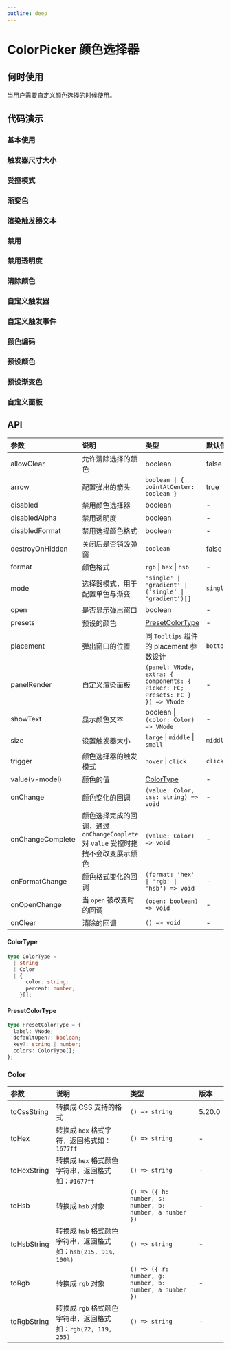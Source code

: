 ```yaml
---
outline: deep
---
```


# ColorPicker 颜色选择器

## 何时使用

当用户需要自定义颜色选择的时候使用。

## 代码演示

### 基本使用

<demo vue="color-picker/base.vue"></demo>

### 触发器尺寸大小

<demo vue="color-picker/size.vue"></demo>

### 受控模式

<demo vue="color-picker/controlled.vue"></demo>

### 渐变色

<demo vue="color-picker/line-gradient.vue" version="5.20.0"></demo>

### 渲染触发器文本

<demo vue="color-picker/text-render.vue"></demo>

### 禁用

<demo vue="color-picker/disabled.vue"></demo>

### 禁用透明度

<demo vue="color-picker/disabled-alpha.vue"></demo>

### 清除颜色

<demo vue="color-picker/allowClear.vue"></demo>

### 自定义触发器

<demo vue="color-picker/trigger.vue"></demo>

### 自定义触发事件

<demo vue="color-picker/trigger-event.vue"></demo>

### 颜色编码

<demo vue="color-picker/format.vue"></demo>

### 预设颜色

<demo vue="color-picker/presets.vue"></demo>

### 预设渐变色

<demo vue="color-picker/presets-line-gradient.vue" debug></demo>

### 自定义面板

<demo vue="color-picker/panel-render.vue"></demo>

## API

| 参数 | 说明 | 类型 | 默认值 | 版本 |
| :-- | :-- | :-- | :-- | :-- |
| allowClear | 允许清除选择的颜色 | boolean | false |  |
| arrow | 配置弹出的箭头 | `boolean \| { pointAtCenter: boolean }` | true |  |
| disabled | 禁用颜色选择器 | boolean | - |  |
| disabledAlpha | 禁用透明度 | boolean | - | 5.8.0 |
| disabledFormat | 禁用选择颜色格式 | boolean | - |  |
| destroyOnHidden | 关闭后是否销毁弹窗 | `boolean` | false | 5.25.0 |
| format | 颜色格式 | `rgb` \| `hex` \| `hsb` | - |  |
| mode | 选择器模式，用于配置单色与渐变 | `'single' \| 'gradient' \| ('single' \| 'gradient')[]` | `single` | 5.20.0 |
| open | 是否显示弹出窗口 | boolean | - |  |
| presets | 预设的颜色 | [PresetColorType](#presetcolortype) | - |  |
| placement | 弹出窗口的位置 | 同 `Tooltips` 组件的 placement 参数设计 | `bottomLeft` |  |
| panelRender | 自定义渲染面板 | `(panel: VNode, extra: { components: { Picker: FC; Presets: FC } }) => VNode` | - | 5.7.0 |
| showText | 显示颜色文本 | boolean \| `(color: Color) => VNode` | - | 5.7.0 |
| size | 设置触发器大小 | `large` \| `middle` \| `small` | `middle` | 5.7.0 |
| trigger | 颜色选择器的触发模式 | `hover` \| `click` | `click` |  |
| value(v-model) | 颜色的值 | [ColorType](#colortype) | - |  |
| onChange | 颜色变化的回调 | `(value: Color, css: string) => void` | - |  |
| onChangeComplete | 颜色选择完成的回调，通过 `onChangeComplete` 对 `value` 受控时拖拽不会改变展示颜色 | `(value: Color) => void` | - | 5.7.0 |
| onFormatChange | 颜色格式变化的回调 | `(format: 'hex' \| 'rgb' \| 'hsb') => void` | - |  |
| onOpenChange | 当 `open` 被改变时的回调 | `(open: boolean) => void` | - |  |
| onClear | 清除的回调 | `() => void` | - | 5.6.0 |

#### ColorType

```typescript
type ColorType =
  | string
  | Color
  | {
      color: string;
      percent: number;
    }[];
```

#### PresetColorType

```typescript
type PresetColorType = {
  label: VNode;
  defaultOpen?: boolean;
  key?: string | number;
  colors: ColorType[];
};
```

### Color

<!-- prettier-ignore -->
| 参数 | 说明 | 类型 | 版本 |
| :-- | :-- | :-- | :-- |
| toCssString | 转换成 CSS 支持的格式 | `() => string` | 5.20.0 |
| toHex | 转换成 `hex` 格式字符，返回格式如：`1677ff` | `() => string` | - |
| toHexString | 转换成 `hex` 格式颜色字符串，返回格式如：`#1677ff` | `() => string` | - |
| toHsb | 转换成 `hsb` 对象  | `() => ({ h: number, s: number, b: number, a number })` | - |
| toHsbString | 转换成 `hsb` 格式颜色字符串，返回格式如：`hsb(215, 91%, 100%)` | `() => string` | - |
| toRgb | 转换成 `rgb` 对象  | `() => ({ r: number, g: number, b: number, a number })` | - |
| toRgbString | 转换成 `rgb` 格式颜色字符串，返回格式如：`rgb(22, 119, 255)` | `() => string` | - |
